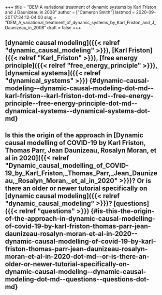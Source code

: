 +++
title = "DEM A variational treatment of dynamic systems by Karl Friston and J Daunizeau in 2008"
author = ["Cameron Smith"]
lastmod = 2020-09-20T17:34:12-04:00
slug = "DEM_A_variational_treatment_of_dynamic_systems_by_Karl_Friston_and_J_Daunizeau_in_2008"
draft = false
+++

## [dynamic causal modeling]({{< relref "dynamic_causal_modeling" >}}), [Karl Friston]({{< relref "Karl_Friston" >}}), [free energy principle]({{< relref "free_energy_principle" >}}), [dynamical systems]({{< relref "dynamical_systems" >}}) {#dynamic-causal-modeling--dynamic-causal-modeling-dot-md--karl-friston--karl-friston-dot-md--free-energy-principle--free-energy-principle-dot-md--dynamical-systems--dynamical-systems-dot-md}


## Is this the origin of the approach in [Dynamic causal modelling of COVID-19 by Karl Friston, Thomas Parr, Jean Daunizeau, Rosalyn Moran, et al in 2020]({{< relref "Dynamic_causal_modelling_of_COVID-19_by_Karl_Friston,_Thomas_Parr,_Jean_Daunizeau,_Rosalyn_Moran,_et_al_in_2020" >}})? Or is there an older or newer tutorial specifically on [dynamic causal modeling]({{< relref "dynamic_causal_modeling" >}})? [questions]({{< relref "questions" >}}) {#is-this-the-origin-of-the-approach-in-dynamic-causal-modelling-of-covid-19-by-karl-friston-thomas-parr-jean-daunizeau-rosalyn-moran-et-al-in-2020--dynamic-causal-modelling-of-covid-19-by-karl-friston-thomas-parr-jean-daunizeau-rosalyn-moran-et-al-in-2020-dot-md--or-is-there-an-older-or-newer-tutorial-specifically-on-dynamic-causal-modeling--dynamic-causal-modeling-dot-md--questions--questions-dot-md}
